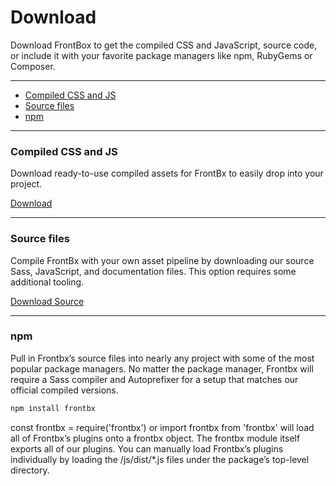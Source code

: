 # Download

Download FrontBox to get the compiled CSS and JavaScript, source code, or include it with your favorite package managers like npm, RubyGems or Composer.

---

*	[Compiled CSS and JS](#compiled-css-and-js)
*	[Source files](#source-files)
*	[npm](#cdn-via-jsdelivr)


---

### Compiled CSS and JS

Download ready-to-use compiled assets for FrontBx to easily drop into your project.

<a target="blank" href="https://download-directory.github.io/?url=https%3A%2F%2Fgithub.com%2Ffrontbx%2Fui%2Ftree%2Fmain%2Fdist" class="btn btn-primary">Download</a>

---

### Source files

Compile FrontBx with your own asset pipeline by downloading our source Sass, JavaScript, and documentation files. This option requires some additional tooling.


<a href="https://github.com/frontbx/ui/archive/refs/heads/main.zip" target="_blank" class="btn btn-primary">Download Source</a>

---

### npm


Pull in Frontbx’s source files into nearly any project with some of the most popular package managers. No matter the package manager, Frontbx will require a Sass compiler and Autoprefixer for a setup that matches our official compiled versions.

```bash
npm install frontbx
```

const frontbx = require('frontbx') or import frontbx from 'frontbx' will load all of Frontbx’s plugins onto a frontbx object. The frontbx module itself exports all of our plugins. You can manually load Frontbx’s plugins individually by loading the /js/dist/*.js files under the package’s top-level directory.
